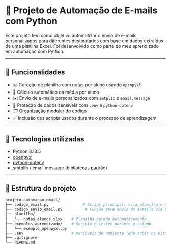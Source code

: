 # 🤖 Projeto de Automação de E-mails com Python

Este projeto tem como objetivo automatizar o envio de e-mails personalizados para diferentes destinatários com base em dados extraídos de uma planilha Excel. Foi desenvolvido como parte do meu aprendizado em automação com Python.

---

## 📌 Funcionalidades

- 📊 Geração de planilha com notas por aluno usando `openpyxl`
- 🧠 Cálculo automático da média por aluno
- ✉️ Envio de e-mails personalizados com `smtplib` e `email.message`
- 🔐 Proteção de dados sensíveis com `.env` e `python-dotenv`
- 🗂️ Organização modular do código
- ✅ Inclusão dos scripts usados durante o processo de aprendizagem

---

## 🧪 Tecnologias utilizadas

- Python 3.13.5
- [openpyxl](https://openpyxl.readthedocs.io/en/stable/)
- [python-dotenv](https://pypi.org/project/python-dotenv/)
- smtplib / email.message (bibliotecas padrão)

---

## 📁 Estrutura do projeto

```bash
projeto-automacao-email/
├── codigo_email.py               # Script principal: cria planilha e envia e-mails
├── codigo_envio_email.py          # Função para envio de e-mails via SMTP
├── planilha/
│   └── notas_alunos.xlsx    # Planilha gerada automaticamente
├── exemplos_aprendizado/    # Scripts e testes durante o estudo
│   └── exemplo_openpyxl.py
├── .env                     # Variáveis de ambiente (NÃO subir no GitHub)
├── .gitignore
└── README.md
